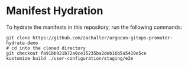 # Manifest Hydration

To hydrate the manifests in this repository, run the following commands:

```shell
git clone https://github.com/zachaller/argocon-gitops-promoter-hydrate-demo
# cd into the cloned directory
git checkout fa91bb921b72a0ce15235ba2deb16b5a5419e5ce
kustomize build ./user-configuration/staging/e2e
```
